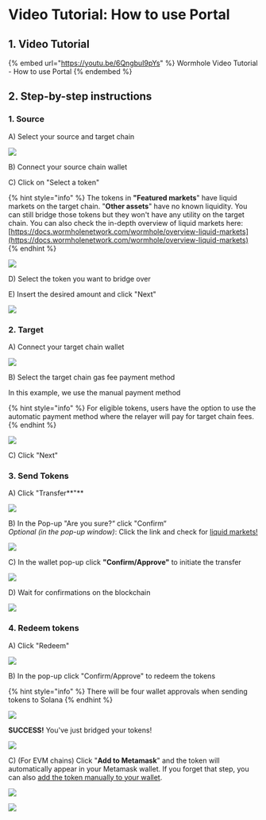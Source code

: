 # Video Tutorial: How to use Portal

## 1. Video Tutorial

{% embed url="https://youtu.be/6QngbuI9pYs" %}
Wormhole Video Tutorial - How to use Portal
{% endembed %}

## 2. Step-by-step instructions

### 1. Source

A) Select your source and target chain

![](<../.gitbook/assets/archive/Screen Shot 2022-06-06 at 10.38.34 am.png>)

B) Connect your source chain wallet

C) Click on "Select a token"

{% hint style="info" %}
The tokens in **"Featured markets**" have liquid markets on the target chain. "**Other assets**" have no known liquidity. You can still bridge those tokens but they won't have any utility on the target chain. You can also check the in-depth overview of liquid markets here: [https://docs.wormholenetwork.com/wormhole/overview-liquid-markets](https://docs.wormholenetwork.com/wormhole/overview-liquid-markets)
{% endhint %}

![](<../.gitbook/assets/archive/Screen Shot 2022-06-06 at 6.23.21 pm.png>)

D) Select the token you want to bridge over

E) Insert the desired amount and click "Next"

![](<../.gitbook/assets/archive/Screen Shot 2022-06-06 at 6.25.04 pm.png>)

### 2. Target

A) Connect your target chain wallet&#x20;

![](<../.gitbook/assets/archive/Screen Shot 2022-06-06 at 6.26.47 pm.png>)

B) Select the target chain gas fee payment method

In this example, we use the manual payment method&#x20;

{% hint style="info" %}
For eligible tokens, users have the option to use the automatic payment method where the relayer will pay for target chain fees.&#x20;
{% endhint %}

![](<../.gitbook/assets/archive/Screen Shot 2022-06-06 at 6.28.38 pm.png>)

C) Click "Next"&#x20;

### 3. Send Tokens

A) Click "Transfer**"**

![](<../.gitbook/assets/archive/Screen Shot 2022-06-06 at 6.36.05 pm.png>)

B) In the Pop-up "Are you sure?“ click "Confirm“\
_Optional (in the pop-up window)_: Click the link and check for [liquid markets!](https://docs.wormholenetwork.com/wormhole/overview-liquid-markets)

![](<../.gitbook/assets/archive/Screen Shot 2022-06-06 at 6.38.03 pm.png>)

C) In the wallet pop-up click **"**Confirm/Approve**"** to initiate the transfer

![](<../.gitbook/assets/archive/Screen Shot 2022-06-06 at 6.40.13 pm.png>)

D) Wait for confirmations on the blockchain

![](<../.gitbook/assets/archive/Screen Shot 2022-06-06 at 6.40.27 pm.png>)

### 4. Redeem tokens

A) Click "Redeem"

![](<../.gitbook/assets/archive/Screen Shot 2022-06-06 at 6.43.40 pm.png>)

B) In the pop-up click "Confirm/Approve" to redeem the tokens

{% hint style="info" %}
There will be four wallet approvals when sending tokens to Solana
{% endhint %}

![](<../.gitbook/assets/archive/Screen Shot 2022-06-06 at 6.45.38 pm.png>)

**SUCCESS!** You've just bridged your tokens!

![](<../.gitbook/assets/archive/Screen Shot 2022-06-06 at 6.48.07 pm.png>)

C) (For EVM chains) Click "**Add to Metamask**" and the token will automatically appear in your Metamask wallet. If you forget that step, you can also [add the token manually to your wallet](video-tutorial-how-to-manually-add-tokens-to-your-wallet.md).

![](<../.gitbook/assets/archive/Screen Shot 2022-06-06 at 6.49.52 pm.png>)

![](<../.gitbook/assets/archive/Screen Shot 2022-06-06 at 6.51.13 pm.png>)
